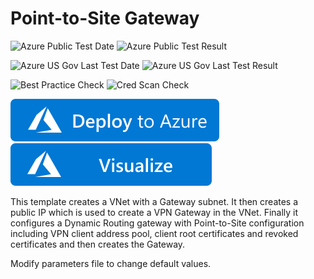 # Point-to-Site Gateway

![Azure Public Test Date](https://azurequickstartsservice.blob.core.windows.net/badges/101-point-to-site/PublicLastTestDate.svg)
![Azure Public Test Result](https://azurequickstartsservice.blob.core.windows.net/badges/101-point-to-site/PublicDeployment.svg)

![Azure US Gov Last Test Date](https://azurequickstartsservice.blob.core.windows.net/badges/101-point-to-site/FairfaxLastTestDate.svg)
![Azure US Gov Last Test Result](https://azurequickstartsservice.blob.core.windows.net/badges/101-point-to-site/FairfaxDeployment.svg)

![Best Practice Check](https://azurequickstartsservice.blob.core.windows.net/badges/101-point-to-site/BestPracticeResult.svg)
![Cred Scan Check](https://azurequickstartsservice.blob.core.windows.net/badges/101-point-to-site/CredScanResult.svg)

[![Deploy To Azure](https://raw.githubusercontent.com/Azure/azure-quickstart-templates/master/1-CONTRIBUTION-GUIDE/images/deploytoazure.svg?sanitize=true)]("https://portal.azure.com/#create/Microsoft.Template/uri/https%3A%2F%2Fraw.githubusercontent.com%2FAzure%2Fazure-quickstart-templates%2Fmaster%2F101-point-to-site%2Fazuredeploy.json")
[![Visualize](https://raw.githubusercontent.com/Azure/azure-quickstart-templates/master/1-CONTRIBUTION-GUIDE/images/visualizebutton.svg?sanitize=true)]("http://armviz.io/#/?load=https%3A%2F%2Fraw.githubusercontent.com%2FAzure%2Fazure-quickstart-templates%2Fmaster%2F101-point-to-site%2Fazuredeploy.json")

This template creates a VNet with a Gateway subnet. It then creates a public IP
which is used to create a VPN Gateway in the VNet. Finally it configures a
Dynamic Routing gateway with Point-to-Site configuration including VPN client
address pool, client root certificates and revoked certificates and then creates
the Gateway.

Modify parameters file to change default values.

